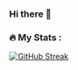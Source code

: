 ### Hi there 👋

### :fire: My Stats :

[![GitHub Streak](https://github-readme-streak-stats.herokuapp.com?user=kuangbeibei&theme=transparent&hide_border=true&date_format=M%20j%5B%2C%20Y%5D)](https://git.io/streak-stats)

<!--
**kuangbeibei/kuangbeibei** is a ✨ _special_ ✨ repository because its `README.md` (this file) appears on your GitHub profile.

Here are some ideas to get you started:

- 🔭 I’m currently working on ...
- 🌱 I’m currently learning ...
- 👯 I’m looking to collaborate on ...
- 🤔 I’m looking for help with ...
- 💬 Ask me about ...
- 📫 How to reach me: ...
- 😄 Pronouns: ...
- ⚡ Fun fact: ...
-->

